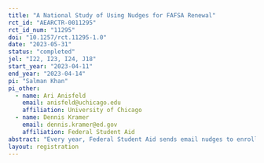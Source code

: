 ```yaml
---
title: "A National Study of Using Nudges for FAFSA Renewal"
rct_id: "AEARCTR-0011295"
rct_id_num: "11295"
doi: "10.1257/rct.11295-1.0"
date: "2023-05-31"
status: "completed"
jel: "I22, I23, I24, J18"
start_year: "2023-04-11"
end_year: "2023-04-14"
pi: "Salman Khan"
pi_other:
  - name: Ari Anisfeld
    email: anisfeld@uchicago.edu
    affiliation: University of Chicago
  - name: Dennis Kramer
    email: dennis.kramer@ed.gov
    affiliation: Federal Student Aid
abstract: "Every year, Federal Student Aid sends email nudges to enrolled college students to renew their financial aid. This study seeks to evaluate the effects of these nudges on FAFSA renewal, financial aid receipt, and subsequent college enrollment."
layout: registration
---
```


